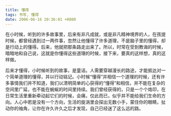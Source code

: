 ```yaml
---
title: 懂得
tags: 书写, 懂得
date: 2006-06-16 20:36:01 +0800
---
```



在小时候，听到的许多故事里，后来有非凡成就，或是非凡精神境界的人，在孩提时候，都曾经遇到过一两件事，忽然让他懂得了许多道理，不是脑子里的懂得，却是行动上的懂得。后来，他就把那条路走出来了。所以，时常在受到教诲的时候，暗暗地和自己说，这就是你懂得这些道理的时候，接下来，要真的这样想，真的这样做。

后来才懂得，小时候听到的故事，是童话。人需要穿越漫长的路途，才能抵达对一个简单道理的懂得，并以行动铭记。小时候“懂得”并相信一个道理的时候，还有许多事情我们并不知道，我们以清明简单的心获得的“懂得”和相信，并不能在复杂的空间里广延，也不能在蜿蜒的时间里持续。我们曾经获得的，只是一个个烙印，在日常生活里重新牵动起它们的时候，会痛，仅此而已，似乎并不能给我们生命的方向。人心中若是没有一个方向，生活的旋涡里会探出无数小手，蒙住你的眼睛，扯动你的袖角，让你在许久许久之后才发现，自己已经迷了这么远的路。

